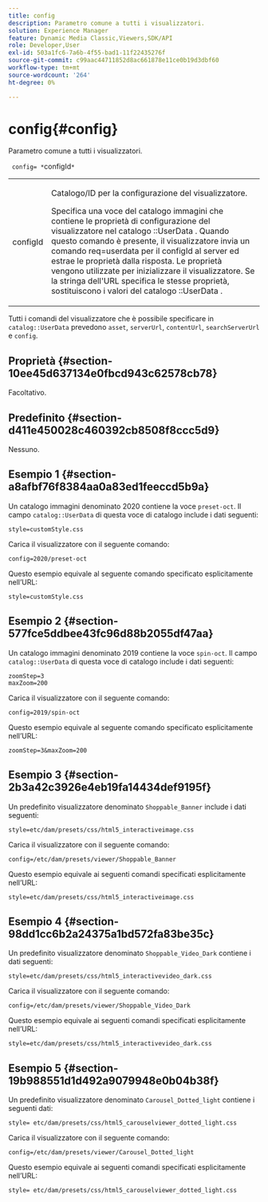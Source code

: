 ```yaml
---
title: config
description: Parametro comune a tutti i visualizzatori.
solution: Experience Manager
feature: Dynamic Media Classic,Viewers,SDK/API
role: Developer,User
exl-id: 503a1fc6-7a6b-4f55-bad1-11f22435276f
source-git-commit: c99aac44711852d8ac661878e11ce0b19d3dbf60
workflow-type: tm+mt
source-wordcount: '264'
ht-degree: 0%

---
```


# config{#config}

Parametro comune a tutti i visualizzatori.

` config= *`configId`*`

<table id="table_9B98C97485DD4DEB8A6ECBCE8DF6B886"> 
 <tbody> 
  <tr> 
   <td colname="col1"> <p> <span class="codeph"> <span class="varname"> configId </span> </span> </p> </td> 
   <td colname="col2"> <p>Catalogo/ID per la configurazione del visualizzatore. </p> <p> Specifica una voce del catalogo immagini che contiene le proprietà di configurazione del visualizzatore nel catalogo <span class="codeph">::UserData </span>. Quando questo comando è presente, il visualizzatore invia un comando <span class="codeph"> req=userdata </span> per il configId </span> <span class="codeph"> al server ed estrae le proprietà dalla risposta. Le proprietà vengono utilizzate per inizializzare il visualizzatore. Se la stringa dell'URL specifica le stesse proprietà, sostituiscono i valori del catalogo <span class="codeph">::UserData </span>. </p> </td> 
  </tr> 
 </tbody> 
</table>

Tutti i comandi del visualizzatore che è possibile specificare in `catalog::UserData` prevedono `asset`, `serverUrl`, `contentUrl`, `searchServerUrl` e `config`.

## Proprietà {#section-10ee45d637134e0fbcd943c62578cb78}

Facoltativo.

## Predefinito {#section-d411e450028c460392cb8508f8ccc5d9}

Nessuno.

## Esempio 1 {#section-a8afbf76f8384aa0a83ed1feeccd5b9a}

Un catalogo immagini denominato 2020 contiene la voce `preset-oct`. Il campo `catalog::UserData` di questa voce di catalogo include i dati seguenti:

```
style=customStyle.css
```

Carica il visualizzatore con il seguente comando:

```
config=2020/preset-oct
```

Questo esempio equivale al seguente comando specificato esplicitamente nell’URL:

```
style=customStyle.css
```

## Esempio 2 {#section-577fce5ddbee43fc96d88b2055df47aa}

Un catalogo immagini denominato 2019 contiene la voce `spin-oct`. Il campo `catalog::UserData` di questa voce di catalogo include i dati seguenti:

```
zoomStep=3 
maxZoom=200
```

Carica il visualizzatore con il seguente comando:

```
config=2019/spin-oct
```

Questo esempio equivale al seguente comando specificato esplicitamente nell’URL:

```
zoomStep=3&maxZoom=200
```

## Esempio 3 {#section-2b3a42c3926e4eb19fa14434def9195f}

Un predefinito visualizzatore denominato `Shoppable_Banner` include i dati seguenti:

```
style=etc/dam/presets/css/html5_interactiveimage.css
```

Carica il visualizzatore con il seguente comando:

```
config=/etc/dam/presets/viewer/Shoppable_Banner
```

Questo esempio equivale ai seguenti comandi specificati esplicitamente nell’URL:

`style=etc/dam/presets/css/html5_interactiveimage.css`

## Esempio 4 {#section-98dd1cc6b2a24375a1bd572fa83be35c}

Un predefinito visualizzatore denominato `Shoppable_Video_Dark` contiene i dati seguenti:

```
style=etc/dam/presets/css/html5_interactivevideo_dark.css
```

Carica il visualizzatore con il seguente comando:

```
config=/etc/dam/presets/viewer/Shoppable_Video_Dark
```

Questo esempio equivale ai seguenti comandi specificati esplicitamente nell’URL:

```
style=etc/dam/presets/css/html5_interactivevideo_dark.css
```

## Esempio 5 {#section-19b988551d1d492a9079948e0b04b38f}

Un predefinito visualizzatore denominato `Carousel_Dotted_light` contiene i seguenti dati:

```
style= etc/dam/presets/css/html5_carouselviewer_dotted_light.css
```

Carica il visualizzatore con il seguente comando:

```
config=/etc/dam/presets/viewer/Carousel_Dotted_light
```

Questo esempio equivale ai seguenti comandi specificati esplicitamente nell’URL:

```
style= etc/dam/presets/css/html5_carouselviewer_dotted_light.css
```
